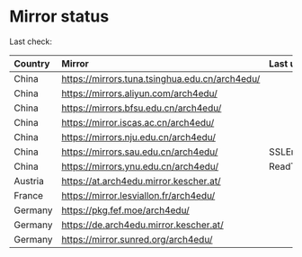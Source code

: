 <script src="./time.js"></script>
# Mirror status
Last check: <script type="text/javascript">localize(1686710527.584658);</script>

|Country|Mirror|Last update|
|:------|:-----|:----------|
|China|https://mirrors.tuna.tsinghua.edu.cn/arch4edu/|<script type="text/javascript">localize(1686681063);</script>|
|China|https://mirrors.aliyun.com/arch4edu/|<script type="text/javascript">localize(1686637897);</script>|
|China|https://mirrors.bfsu.edu.cn/arch4edu/|<script type="text/javascript">localize(1686681063);</script>|
|China|https://mirror.iscas.ac.cn/arch4edu/|<script type="text/javascript">localize(1686594663);</script>|
|China|https://mirrors.nju.edu.cn/arch4edu/|<script type="text/javascript">localize(1686594663);</script>|
|China|https://mirrors.sau.edu.cn/arch4edu/|SSLError|
|China|https://mirrors.ynu.edu.cn/arch4edu/|ReadTimeout|
|Austria|https://at.arch4edu.mirror.kescher.at/|<script type="text/javascript">localize(1686681063);</script>|
|France|https://mirror.lesviallon.fr/arch4edu/|<script type="text/javascript">localize(1686681063);</script>|
|Germany|https://pkg.fef.moe/arch4edu/|<script type="text/javascript">localize(1686681063);</script>|
|Germany|https://de.arch4edu.mirror.kescher.at/|<script type="text/javascript">localize(1686681063);</script>|
|Germany|https://mirror.sunred.org/arch4edu/|<script type="text/javascript">localize(1686681063);</script>|

<script src="./tablefilter/tablefilter.js"></script>
<script src="./table.js"></script>